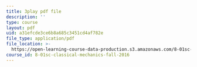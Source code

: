 ```yaml
---
title: 3play pdf file
description: ''
type: course
layout: pdf
uid: a31efcde3ce6b8a685c3451cd4af782e
file_type: application/pdf
file_location: >-
  https://open-learning-course-data-production.s3.amazonaws.com/8-01sc-classical-mechanics-fall-2016/a31efcde3ce6b8a685c3451cd4af782e_Idx3VgOpUDk.pdf
course_id: 8-01sc-classical-mechanics-fall-2016
---
```

